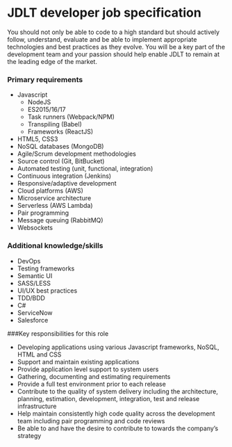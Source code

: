 # JDLT developer job specification

You should not only be able to code to a high standard but should actively follow, understand, evaluate and be able to implement appropriate technologies and best practices as they evolve. You will be a key part of the development team and your passion should help enable JDLT to remain at the leading edge of the market.

### Primary requirements
* Javascript
  * NodeJS
  * ES2015/16/17
  * Task runners (Webpack/NPM)
  * Transpiling (Babel)
  * Frameworks (ReactJS)
* HTML5, CSS3
* NoSQL databases (MongoDB)
* Agile/Scrum development methodologies
* Source control (Git, BitBucket)
* Automated testing (unit, functional, integration)
* Continuous integration (Jenkins)
* Responsive/adaptive development
* Cloud platforms (AWS)
* Microservice architecture
* Serverless (AWS Lambda)
* Pair programming
* Message queuing (RabbitMQ)
* Websockets

### Additional knowledge/skills
* DevOps
* Testing frameworks
* Semantic UI
* SASS/LESS
* UI/UX best practices
* TDD/BDD
* C#
* ServiceNow
* Salesforce

###Key responsibilities for this role
* Developing applications using various Javascript frameworks, NoSQL, HTML and CSS
* Support and maintain existing applications
* Provide application level support to system users
* Gathering, documenting and estimating requirements
* Provide a full test environment prior to each release
* Contribute to the quality of system delivery including the architecture, planning, estimation, development, integration, test and release infrastructure
* Help maintain consistently high code quality across the development team including pair programming and code reviews
* Be able to and have the desire to contribute to towards the company’s strategy
